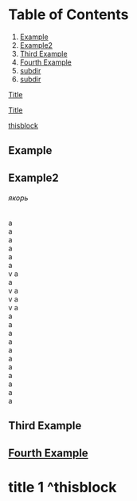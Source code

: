 # Table of Contents
1. [Example](#example)
2. [Example2](#example2)
3. [Third Example](#Third%20Example)
4. [Fourth Example](#fourth-examplehttpwwwfourthexamplecom)
5. [subdir](subdir/ex.md#title1)
6. [subdir](subdir/ex.md#title2)

[Title](<#Title 1>)

[Title](<#Title 2>)

[thisblock](#^thisblock)




## Example
## Example2
###### якорь
a   
a   
a   
a   
a   
a   
v
a   
a   
v
a   
v
a   
v
a   
a   
a   
a   
a   
a   
a   
a   
a   
a   
a   
a   
## Third Example
## [Fourth Example](http://www.fourthexample.com)

# title 1 ^thisblock
<a name="Title 2"></a>
